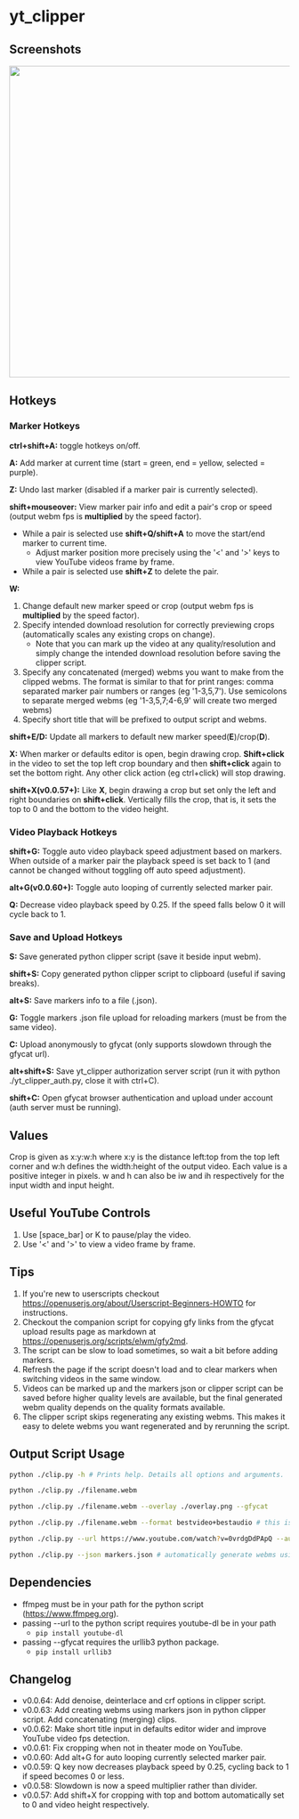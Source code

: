 # yt_clipper

## Screenshots

<img src="https://i.imgur.com/S2pWtEy.jpg" width="560">

## Hotkeys

### Marker Hotkeys

**ctrl+shift+A:** toggle hotkeys on/off.

**A:** Add marker at current time (start = green, end = yellow, selected = purple).

**Z:** Undo last marker (disabled if a marker pair is currently selected).

**shift+mouseover:** View marker pair info and edit a pair's crop or speed (output webm fps is **multiplied** by the speed factor).

- While a pair is selected use **shift+Q/shift+A** to move the start/end marker to current time.
  - Adjust marker position more precisely using the '<' and '>' keys to view YouTube videos frame by frame.
- While a pair is selected use **shift+Z** to delete the pair.

**W:**

1. Change default new marker speed or crop (output webm fps is **multiplied** by the speed factor).
2. Specify intended download resolution for correctly previewing crops (automatically scales any existing crops on change).
   - Note that you can mark up the video at any quality/resolution and simply change the intended download resolution before saving the clipper script.
3. Specify any concatenated (merged) webms you want to make from the clipped webms. The format is similar to that for print ranges: comma separated marker pair numbers or ranges (eg '1-3,5,7'). Use semicolons to separate merged webms (eg '1-3,5,7;4-6,9' will create two merged webms)
4. Specify short title that will be prefixed to output script and webms.

**shift+E/D:** Update all markers to default new marker speed(**E**)/crop(**D**).

**X:** When marker or defaults editor is open, begin drawing crop. **Shift+click** in the video to set the top left crop boundary and then **shift+click** again to set the bottom right. Any other click action (eg ctrl+click) will stop drawing.

**shift+X(v0.0.57+):** Like **X**, begin drawing a crop but set only the left and right boundaries on **shift+click**. Vertically fills the crop, that is, it sets the top to 0 and the bottom to the video height.

### Video Playback Hotkeys

**shift+G:** Toggle auto video playback speed adjustment based on markers. When outside of a marker pair the playback speed is set back to 1 (and cannot be changed without toggling off auto speed adjustment).

**alt+G(v0.0.60+):** Toggle auto looping of currently selected marker pair.

**Q:** Decrease video playback speed by 0.25. If the speed falls below 0 it will cycle back to 1.

### Save and Upload Hotkeys

**S:** Save generated python clipper script (save it beside input webm).

**shift+S:** Copy generated python clipper script to clipboard (useful if saving breaks).

**alt+S:** Save markers info to a file (.json).

**G:** Toggle markers .json file upload for reloading markers (must be from the same video).

**C:** Upload anonymously to gfycat (only supports slowdown through the gfycat url).

**alt+shift+S:** Save yt_clipper authorization server script (run it with python ./yt_clipper_auth.py, close it with ctrl+C).

**shift+C:** Open gfycat browser authentication and upload under account (auth server must be running).

## Values

Crop is given as x:y:w:h where x:y is the distance left:top from the top left corner and w:h defines the width:height of the output video. Each value is a positive integer in pixels. w and h can also be iw and ih respectively for the input width and input height.

## Useful YouTube Controls

1. Use [space_bar] or K to pause/play the video.
2. Use '<' and '>' to view a video frame by frame.

## Tips

1. If you're new to userscripts checkout <https://openuserjs.org/about/Userscript-Beginners-HOWTO> for instructions.
2. Checkout the companion script for copying gfy links from the gfycat upload results page as markdown at <https://openuserjs.org/scripts/elwm/gfy2md>.
3. The script can be slow to load sometimes, so wait a bit before adding markers.
4. Refresh the page if the script doesn't load and to clear markers when switching videos in the same window.
5. Videos can be marked up and the markers json or clipper script can be saved before higher quality levels are available, but the final generated webm quality depends on the quality formats available.
6. The clipper script skips regenerating any existing webms. This makes it easy to delete webms you want regenerated and by rerunning the script.

## Output Script Usage

```sh
python ./clip.py -h # Prints help. Details all options and arguments.

python ./clip.py ./filename.webm

python ./clip.py ./filename.webm --overlay ./overlay.png --gfycat

python ./clip.py ./filename.webm --format bestvideo+bestaudio # this is the default format

python ./clip.py --url https://www.youtube.com/watch?v=0vrdgDdPApQ --audio

python ./clip.py --json markers.json # automatically generate webms using markers json
```

## Dependencies

- ffmpeg must be in your path for the python script (<https://www.ffmpeg.org>).
- passing --url to the python script requires youtube-dl be in your path
  - `pip install youtube-dl`
- passing --gfycat requires the urllib3 python package.
  - `pip install urllib3`

## Changelog

- v0.0.64: Add denoise, deinterlace and crf options in clipper script.
- v0.0.63: Add creating webms using markers json in python clipper script. Add concatenating (merging) clips.
- v0.0.62: Make short title input in defaults editor wider and improve YouTube video fps detection.
- v0.0.61: Fix cropping when not in theater mode on YouTube.
- v0.0.60: Add alt+G for auto looping currently selected marker pair.
- v0.0.59: Q key now decreases playback speed by 0.25, cycling back to 1 if speed becomes 0 or less.
- v0.0.58: Slowdown is now a speed multiplier rather than divider.
- v0.0.57: Add shift+X for cropping with top and bottom automatically set to 0 and video height respectively.
